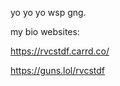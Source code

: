 yo yo yo wsp gng.

my bio websites:

https://rvcstdf.carrd.co/

https://guns.lol/rvcstdf

<!---
RangerVCS/RangerVCS is a ✨ special ✨ repository because its `README.md` (this file) appears on your GitHub profile.
You can click the Preview link to take a look at your changes.
--->
